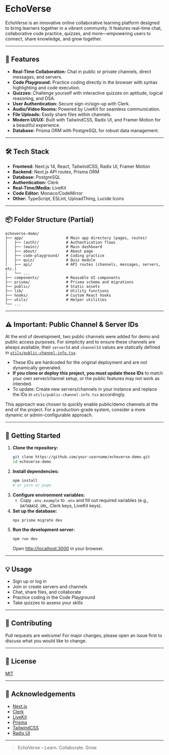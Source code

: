 # EchoVerse

EchoVerse is an innovative online collaborative learning platform designed to bring learners together in a vibrant community. It features real-time chat, collaborative code practice, quizzes, and more—empowering users to connect, share knowledge, and grow together.

---

## 🚀 Features
- **Real-Time Collaboration:** Chat in public or private channels, direct messages, and servers.
- **Code Playground:** Practice coding directly in the browser with syntax highlighting and code execution.
- **Quizzes:** Challenge yourself with interactive quizzes on aptitude, logical reasoning, and DSA.
- **User Authentication:** Secure sign-in/sign-up with Clerk.
- **Audio/Video Rooms:** Powered by LiveKit for seamless communication.
- **File Uploads:** Easily share files within channels.
- **Modern UI/UX:** Built with TailwindCSS, Radix UI, and Framer Motion for a beautiful experience.
- **Database:** Prisma ORM with PostgreSQL for robust data management.

---

## 🛠️ Tech Stack
- **Frontend:** Next.js 14, React, TailwindCSS, Radix UI, Framer Motion
- **Backend:** Next.js API routes, Prisma ORM
- **Database:** PostgreSQL
- **Authentication:** Clerk
- **Real-Time/Media:** LiveKit
- **Code Editor:** Monaco/CodeMirror
- **Other:** TypeScript, ESLint, UploadThing, Lucide Icons

---

## 📦 Folder Structure (Partial)
```
echoverse-demo/
├── app/                   # Main app directory (pages, routes)
│   ├── (auth)/            # Authentication flows
│   ├── (main)/            # Main dashboard
│   ├── about/             # About page
│   ├── code-playground/   # Coding practice
│   ├── quiz/              # Quiz module
│   ├── api/               # API routes (channels, messages, servers, etc.)
│   └── ...
├── components/            # Reusable UI components
├── prisma/                # Prisma schema and migrations
├── public/                # Static assets
├── lib/                   # Utility functions
├── hooks/                 # Custom React hooks
├── utils/                 # Helper utilities
└── ...
```

---

## ⚠️ Important: Public Channel & Server IDs

At the end of development, two public channels were added for demo and public access purposes. For simplicity and to ensure these channels are always available, their `serverId` and `channelId` values are statically defined in [`utils/public-channel-info.tsx`](utils/public-channel-info.tsx).

- These IDs are hardcoded for the original deployment and are not dynamically generated.
- **If you clone or deploy this project, you must update these IDs** to match your own server/channel setup, or the public features may not work as intended.
- To update: Create new servers/channels in your instance and replace the IDs in `utils/public-channel-info.tsx` accordingly.

This approach was chosen to quickly enable public/demo channels at the end of the project. For a production-grade system, consider a more dynamic or admin-configurable approach.

---

## 📝 Getting Started
1. **Clone the repository:**
   ```bash
   git clone https://github.com/your-username/echoverse-demo.git
   cd echoverse-demo
   ```
2. **Install dependencies:**
   ```bash
   npm install
   # or yarn or pnpm
   ```
3. **Configure environment variables:**
   - Copy `.env.example` to `.env` and fill out required variables (e.g., `DATABASE_URL`, Clerk keys, LiveKit keys).
4. **Set up the database:**
   ```bash
   npx prisma migrate dev
   ```
5. **Run the development server:**
   ```bash
   npm run dev
   ```
   Open [http://localhost:3000](http://localhost:3000) in your browser.

---

## 💡 Usage
- Sign up or log in
- Join or create servers and channels
- Chat, share files, and collaborate
- Practice coding in the Code Playground
- Take quizzes to assess your skills

---

## 🤝 Contributing
Pull requests are welcome! For major changes, please open an issue first to discuss what you would like to change.

---

## 📄 License
[MIT](LICENSE)

---

## 🙏 Acknowledgements
- [Next.js](https://nextjs.org/)
- [Clerk](https://clerk.com/)
- [LiveKit](https://livekit.io/)
- [Prisma](https://www.prisma.io/)
- [TailwindCSS](https://tailwindcss.com/)
- [Radix UI](https://www.radix-ui.com/)

---

> EchoVerse – Learn. Collaborate. Grow.

